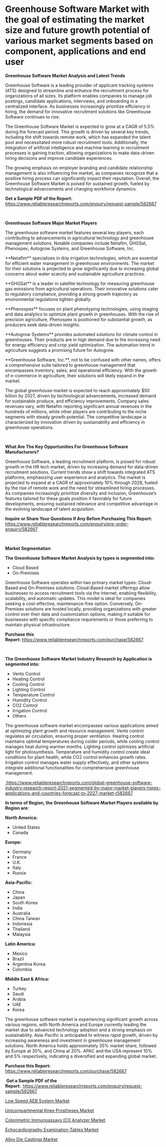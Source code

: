 <p><h1>Greenhouse Software Market with the goal of estimating the market size and future growth potential of various market segments based on component, applications and end user</h1></p><p><strong>Greenhouse Software Market Analysis and Latest Trends</strong></p>
<p><p>Greenhouse Software is a leading provider of applicant tracking systems (ATS) designed to streamline and enhance the recruitment process for organizations of all sizes. Its platform enables companies to manage job postings, candidate applications, interviews, and onboarding in a centralized interface. As businesses increasingly prioritize efficiency in hiring, the demand for innovative recruitment solutions like Greenhouse Software continues to rise.</p><p>The Greenhouse Software Market is expected to grow at a CAGR of 5.5% during the forecast period. This growth is driven by several key trends, including the shift towards remote work, which has expanded the talent pool and necessitated more robust recruitment tools. Additionally, the integration of artificial intelligence and machine learning in recruitment processes is gaining traction, allowing organizations to make data-driven hiring decisions and improve candidate experiences. </p><p>The growing emphasis on employer branding and candidate relationship management is also influencing the market, as companies recognize that a positive hiring process can significantly impact their reputation. Overall, the Greenhouse Software Market is poised for sustained growth, fueled by technological advancements and changing workforce dynamics.</p></p>
<p><strong>Get a Sample PDF of the Report:&nbsp;</strong> <a href="https://www.reliableresearchreports.com/enquiry/request-sample/582667?utm_campaign=40&utm_medium=2&utm_source=Github&utm_content=ia&utm_term=09122024&utm_id=greenhouse-software">https://www.reliableresearchreports.com/enquiry/request-sample/582667</a></p>
<p>&nbsp;</p>
<p><strong>Greenhouse Software Major Market Players</strong></p>
<p><p>The greenhouse software market features several key players, each contributing to advancements in agricultural technology and greenhouse management solutions. Notable companies include Netafim, GHGSat, Phenospex, Autogrow Systems, and Greenhouse Software, Inc.</p><p>**Netafim** specializes in drip irrigation technologies, which are essential for efficient water management in greenhouse environments. The market for their solutions is projected to grow significantly due to increasing global concerns about water scarcity and sustainable agriculture practices.</p><p>**GHGSat** is a leader in satellite technology for measuring greenhouse gas emissions from agricultural operations. Their innovative solutions cater to regulatory compliance, providing a strong growth trajectory as environmental regulations tighten globally.</p><p>**Phenospex** focuses on plant phenotyping technologies, using imaging and data analytics to optimize plant growth in greenhouses. With the rise of precision agriculture, Phenospex is positioned for substantial growth, as producers seek data-driven insights.</p><p>**Autogrow Systems** provides automated solutions for climate control in greenhouses. Their products are in high demand due to the increasing need for energy efficiency and crop yield optimization. The automation trend in agriculture suggests a promising future for Autogrow.</p><p>**Greenhouse Software, Inc.**, not to be confused with other names, offers a comprehensive suite tailored to greenhouse management that encompasses inventory, sales, and operational efficiency. With the growth of e-commerce in agriculture, their solutions will likely expand in the market.</p><p>The global greenhouse market is expected to reach approximately $50 billion by 2027, driven by technological advancements, increased demand for sustainable produce, and efficiency improvements. Company sales revenues vary, with Netafim reporting significant annual revenues in the hundreds of millions, while other players are contributing to the niche segments with steady growth potential. The competitive landscape is characterized by innovation driven by sustainability and efficiency in greenhouse operations.</p></p>
<p>&nbsp;</p>
<p><strong>What Are The Key Opportunities For Greenhouse Software Manufacturers?</strong></p>
<p><p>Greenhouse Software, a leading recruitment platform, is poised for robust growth in the HR tech market, driven by increasing demand for data-driven recruitment solutions. Current trends show a shift towards integrated ATS platforms, emphasizing user experience and analytics. The market is projected to expand at a CAGR of approximately 10% through 2028, fueled by the rise of remote work and the need for streamlined hiring processes. As companies increasingly prioritize diversity and inclusion, Greenhouse’s features tailored for these goals position it favorably for future developments, ensuring sustained relevance and competitive advantage in the evolving landscape of talent acquisition.</p></p>
<p><strong>Inquire or Share Your Questions If Any Before Purchasing This Report:</strong> <a href="https://www.reliableresearchreports.com/enquiry/pre-order-enquiry/582667?utm_campaign=40&utm_medium=2&utm_source=Github&utm_content=ia&utm_term=09122024&utm_id=greenhouse-software">https://www.reliableresearchreports.com/enquiry/pre-order-enquiry/582667</a></p>
<p>&nbsp;</p>
<p><strong>Market Segmentation</strong></p>
<p><strong>The Greenhouse Software Market Analysis by types is segmented into:</strong></p>
<p><ul><li>Cloud Based</li><li>On-Premises</li></ul></p>
<p><p>Greenhouse Software operates within two primary market types: Cloud-Based and On-Premises solutions. Cloud-Based market offerings allow businesses to access recruitment tools via the internet, enabling flexibility, scalability, and automatic updates. This model is ideal for companies seeking a cost-effective, maintenance-free option. Conversely, On-Premises solutions are hosted locally, providing organizations with greater control over their data and customization options, making it suitable for businesses with specific compliance requirements or those preferring to maintain physical infrastructure.</p></p>
<p><strong>Purchase this Report:&nbsp;</strong><a href="https://www.reliableresearchreports.com/purchase/582667?utm_campaign=40&utm_medium=2&utm_source=Github&utm_content=ia&utm_term=09122024&utm_id=greenhouse-software">https://www.reliableresearchreports.com/purchase/582667</a></p>
<p>&nbsp;</p>
<p><strong>The Greenhouse Software Market Industry Research by Application is segmented into:</strong></p>
<p><ul><li>Vents Control</li><li>Heating Control</li><li>Cooling Control</li><li>Lighting Control</li><li>Temperature Control</li><li>Humidity Control</li><li>CO2 Control</li><li>Irrigation Control</li><li>Others</li></ul></p>
<p><p>The greenhouse software market encompasses various applications aimed at optimizing plant growth and resource management. Vents control regulates air circulation, ensuring proper ventilation. Heating control maintains optimal temperatures during colder periods, while cooling control manages heat during warmer months. Lighting control optimizes artificial light for photosynthesis. Temperature and humidity control create ideal conditions for plant health, while CO2 control enhances growth rates. Irrigation control manages water supply effectively, and other systems integrate additional functionalities for comprehensive greenhouse management.</p></p>
<p><a href="https://www.reliableresearchreports.com/global-greenhouse-software-industry-research-report-2021-segmented-by-major-market-players-types-applications-and-countries-forecast-to-2027-market-r582667?utm_campaign=40&utm_medium=2&utm_source=Github&utm_content=ia&utm_term=09122024&utm_id=greenhouse-software">&nbsp;https://www.reliableresearchreports.com/global-greenhouse-software-industry-research-report-2021-segmented-by-major-market-players-types-applications-and-countries-forecast-to-2027-market-r582667</a></p>
<p><strong>In terms of Region, the Greenhouse Software Market Players available by Region are:</strong></p>
<p>
    <p> <strong> North America: </strong>
        <ul>
            <li>United States</li>
            <li>Canada</li>
        </ul>
        </p> 
    <p> <strong> Europe: </strong>
        <ul>
            <li>Germany</li>
            <li>France</li>
            <li>U.K.</li>
            <li>Italy</li>
            <li>Russia</li>
        </ul>
        </p> 
    <p> <strong> Asia-Pacific: </strong>
        <ul>
            <li>China</li>
            <li>Japan</li>
            <li>South Korea</li>
            <li>India</li>
            <li>Australia</li>
            <li>China Taiwan</li>
            <li>Indonesia</li>
            <li>Thailand</li>
            <li>Malaysia</li>
        </ul>
        </p> 
    <p> <strong> Latin America: </strong>
        <ul>
            <li>Mexico</li>
            <li>Brazil</li>
            <li>Argentina Korea</li>
            <li>Colombia</li>
        </ul>
        </p> 
    <p> <strong> Middle East & Africa: </strong>
        <ul>
            <li>Turkey</li>
            <li>Saudi</li>
            <li>Arabia</li>
            <li>UAE</li>
            <li>Korea</li>
        </ul>
    </p>
    </p>
<p><p>The greenhouse software market is experiencing significant growth across various regions, with North America and Europe currently leading the market due to advanced technology adoption and a strong emphasis on sustainability. Asia-Pacific is anticipated to witness rapid growth, driven by increasing awareness and investment in greenhouse management solutions. North America holds approximately 35% market share, followed by Europe at 30%, and China at 20%. APAC and the USA represent 10% and 5% respectively, indicating a diversified and expanding global market.</p></p>
<p><strong>Purchase this Report: </strong><a href="https://www.reliableresearchreports.com/purchase/582667?utm_campaign=40&utm_medium=2&utm_source=Github&utm_content=ia&utm_term=09122024&utm_id=greenhouse-software">https://www.reliableresearchreports.com/purchase/582667</a></p>
<p>&nbsp;<strong>Get a Sample PDF of the Report:&nbsp;&nbsp;</strong><a href="https://www.reliableresearchreports.com/enquiry/request-sample/582667?utm_campaign=40&utm_medium=2&utm_source=Github&utm_content=ia&utm_term=09122024&utm_id=greenhouse-software">https://www.reliableresearchreports.com/enquiry/request-sample/582667</a></p>
<p><strong></strong></p>
<p><p><a href="https://www.linkedin.com/pulse/the-sympatico-insight-9odme?utm_campaign=40&utm_medium=2&utm_source=Github&utm_content=ia&utm_term=09122024&utm_id=greenhouse-software">Low Speed AEB System Market</a></p><p><a href="https://www.linkedin.com/pulse/identifying-growth-drivers-comprehensive-analysis-unicompartmental-rnh8e?utm_campaign=40&utm_medium=2&utm_source=Github&utm_content=ia&utm_term=09122024&utm_id=greenhouse-software">Unicompartmental Knee Prostheses Market</a></p><p><a href="https://github.com/ParvinKhatun77/Market-Research-Report-List-1/blob/main/colorimetric-immunoassays-ci-analyzer-market.md?utm_campaign=40&utm_medium=2&utm_source=Github&utm_content=ia&utm_term=09122024&utm_id=greenhouse-software">Colorimetric Immunoassays (CI) Analyzer Market</a></p><p><a href="https://www.linkedin.com/pulse/projected-market-revenue-echocardiography-examination-tables-ca7pf?utm_campaign=40&utm_medium=2&utm_source=Github&utm_content=ia&utm_term=09122024&utm_id=greenhouse-software">Echocardiography Examination Tables Market</a></p><p><a href="https://github.com/abbislposival/Market-Research-Report-List-1/blob/main/alloy-die-castings-market.md?utm_campaign=40&utm_medium=2&utm_source=Github&utm_content=ia&utm_term=09122024&utm_id=greenhouse-software">Alloy Die Castings Market</a></p></p>